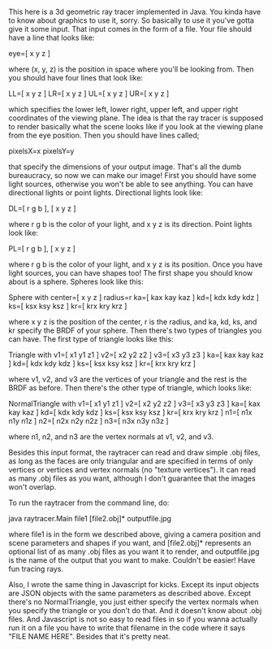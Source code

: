 This here is a 3d geometric ray tracer implemented in Java. You kinda have to know about graphics to use it, sorry. So basically to use it you've gotta give it some input. That input comes in the form of a file. Your file should have a line that looks like:

eye=[ x y z ]

where (x, y, z) is the position in space where you'll be looking from. Then you should have four lines that look like:

LL=[ x y z ]
LR=[ x y z ]
UL=[ x y z ]
UR=[ x y z ]

which specifies the lower left, lower right, upper left, and upper right coordinates of the viewing plane. The idea is that the ray tracer is supposed to render basically what the scene looks like if you look at the viewing plane from the eye position. Then you should have lines called;

pixelsX=x
pixelsY=y

that specify the dimensions of your output image. That's all the dumb bureaucracy, so now we can make our image! First you should have some light sources, otherwise you won't be able to see anything. You can have directional lights or point lights. Directional lights look like:

DL=[ r g b ], [ x y z ]

where r g b is the color of your light, and x y z is its direction. Point lights look like:

PL=[ r g b ], [ x y z ]

where r g b is the color of your light, and x y z is its position. Once you have light sources, you can have shapes too! The first shape you should know about is a sphere. Spheres look like this:

Sphere with center=[ x y z ] radius=r
ka=[ kax kay kaz ]
kd=[ kdx kdy kdz ]
ks=[ ksx ksy ksz ]
kr=[ krx kry krz ]

where x y z is the position of the center, r is the radius, and ka, kd, ks, and kr specify the BRDF of your sphere. Then there's two types of triangles you can have. The first type of triangle looks like this:

Triangle with v1=[  x1  y1  z1 ] v2=[  x2 y2 z2 ] v3=[ x3 y3 z3 ]
ka=[ kax kay kaz ]
kd=[ kdx kdy kdz ]
ks=[ ksx ksy ksz ]
kr=[ krx kry krz ]

where v1, v2, and v3 are the vertices of your triangle and the rest is the BRDF as before. Then there's the other type of triangle, which looks like:

NormalTriangle with v1=[  x1  y1  z1 ] v2=[  x2 y2 z2 ] v3=[ x3 y3 z3 ]
ka=[ kax kay kaz ]
kd=[ kdx kdy kdz ]
ks=[ ksx ksy ksz ]
kr=[ krx kry krz ]
n1=[ n1x n1y n1z ] n2=[ n2x n2y n2z ] n3=[ n3x n3y n3z ]

where n1, n2, and n3 are the vertex normals at v1, v2, and v3.

Besides this input format, the raytracer can read and draw simple .obj files, as long as the faces are only triangular and are specified in terms of only vertices or vertices and vertex normals (no "texture vertices"). It can read as many .obj files as you want, although I don't guarantee that the images won't overlap.

To run the raytracer from the command line, do:

java raytracer.Main file1 [file2.obj]* outputfile.jpg

where file1 is in the form we described above, giving a camera position and scene parameters and shapes if you want, and [file2.obj]* represents an optional list of as many .obj files as you want it to render, and outputfile.jpg is the name of the output that you want to make. Couldn't be easier! Have fun tracing rays.

Also, I wrote the same thing in Javascript for kicks. Except its input objects are JSON objects with the same parameters as described above. Except there's no NormalTriangle, you just either specify the vertex normals when you specify the triangle or you don't do that. And it doesn't know about .obj files. And Javascript is not so easy to read files in so if you wanna actually run it on a file you have to write that filename in the code where it says "FILE NAME HERE". Besides that it's pretty neat.

